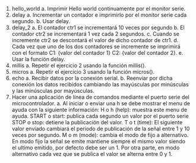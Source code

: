1. hello_world
a. Imprimir Hello world continuamente por el monitor serie.
2. delay
a. Incrementar un contador e imprimirlo por el monitor serie cada segundo.
b. Usar delay.
3. delay_2
a. El contador ctr1 se incrementará 10 veces por segundo
b. El contador ctr2 se incrementará 1 vez cada 2 segundos.
c. Cuando se incremente ctr2 se descontará el valor de dicho contador de
ctr1.
d. Cada vez que uno de los dos contadores se incremente se imprimirá con
el formato C1: {valor del contador 1} C2: {valor del contador 2}.
e. Usar la función delay.
4. millis
a. Repetir el ejercicio 2 usando la función millis().
5. micros
a. Repetir el ejercicio 3 usando la función micros().
6. echo
a. Recibir datos por la conexión serial.
b. Reenviar por dicha conexión los datos recibidos cambiando las
mayúsculas por minúsculas y las minúsculas por mayúsculas.
7. Hacer una aplicación de línea de comandos mediante el puerto serie del microcontrolador.
a. Al iniciar o enviar una h se debe mostrar el menu de ayuda con la siguiente información:
H o h (help): muestra este menu de ayuda.
START o start: publica cada segundo un valor por el puerto serie
STOP o stop: detiene la publicación del valor.
T o t (time): El siguiente valor enviado cambiará el periodo de publicación de la señal entre 1 y 10 veces por segundo.
M o m (mode): cambia el modo de fijo a alternativo. En modo fijo la señal se emite mantiene siempre el mismo valor siendo el ultimo emitido, por defecto debe ser un 1. Por otra parte, en modo alternativo cada vez que se publica el valor se alterna entre 0 y 1.
